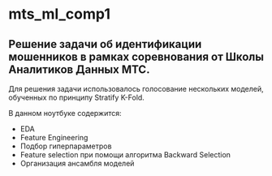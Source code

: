 # mts_ml_comp1
## Решение задачи об идентификации мошенников в рамках соревнования от Школы Аналитиков Данных МТС.
Для решения задачи использовалось голосование нескольких моделей, обученных по принципу Stratify K-Fold.

В данном ноутбуке содержится:
- EDA
- Feature Engineering
- Подбор гиперпараметров
- Feature selection при помощи алгоритма Backward Selection
- Организация ансамбля моделей
